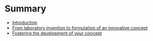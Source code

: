 # Summary

* [Introduction](README.md)
* [From laboratory invention to formulation of an innovative concept](chapter1.md)
* [Fostering the development of your concept](fostering-the-development-of-your-concept.md)

